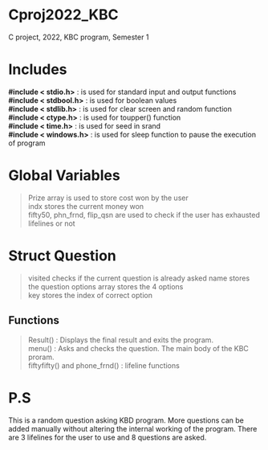 # Cproj2022_KBC
C project, 2022, KBC program, Semester 1

# Includes
**#include < stdio.h>** : is used for standard input and output functions  
**#include < stdbool.h>** : is used for boolean values   
**#include < stdlib.h>** : is used for clear screen and random function   
**#include < ctype.h>** : is used for toupper() function   
**#include < time.h>** : is used for seed in srand  
**#include < windows.h>** : is used for sleep function to pause the execution of program  

# Global Variables
> Prize array is used to store cost won by the user  
> indx stores the current money won  
> fifty50, phn_frnd, flip_qsn are used to check if the user has exhausted lifelines or not  

# Struct Question
> visited checks if the current question is already asked
> name stores the question 
> options array stores the 4 options  
> key stores the index of correct option

## Functions 
> Result() : Displays the final result and exits the program.   
> menu() : Asks and checks the question. The main body of the KBC proram.   
>fiftyfifty() and phone_frnd() : lifeline functions  

# P.S
This is a random question asking KBD program. More questions can be added manually without altering the internal working of the program. There are 3 lifelines for the user to use and 8 questions are asked. 
